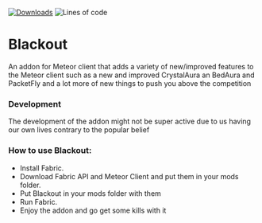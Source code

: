 [![Downloads](https://img.shields.io/github/downloads/KassuK1/BlackOut/total?color=blue&style=for-the-badge)](https://github.com/KassuK1/BlackOut/releases)
![Lines of code](https://img.shields.io/tokei/lines/github/KassuK1/BlackOut?color=blue&label=lines%20of%20code&style=for-the-badge)
# Blackout
An addon for Meteor client that adds a variety of new/improved features to the Meteor client
such as a new and improved CrystalAura an BedAura and PacketFly and a lot more of new things to push you above the competition

### Development
The development of the addon might not be super active due to us having our own lives contrary to the popular belief

### How to use Blackout:
 - Install Fabric.
 - Download Fabric API and Meteor Client and put them in your mods folder.
 - Put Blackout in your mods folder with them
 - Run Fabric.
 - Enjoy the addon and go get some kills with it
